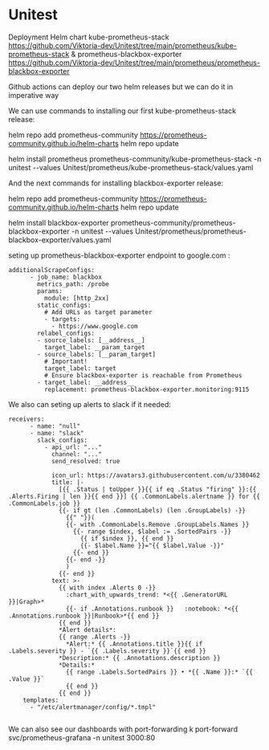 # Unitest

Deployment Helm chart kube-prometheus-stack https://github.com/Viktoria-dev/Unitest/tree/main/prometheus/kube-prometheus-stack & prometheus-blackbox-exporter https://github.com/Viktoria-dev/Unitest/tree/main/prometheus/prometheus-blackbox-exporter

Github actions can deploy our two helm releases but we can do it in imperative way

We can use commands to installing our first kube-prometheus-stack release:


helm repo add prometheus-community https://prometheus-community.github.io/helm-charts
helm repo update

helm install prometheus prometheus-community/kube-prometheus-stack -n unitest --values Unitest/prometheus/kube-prometheus-stack/values.yaml

And the next commands for installing blackbox-exporter release:

helm repo add prometheus-community https://prometheus-community.github.io/helm-charts
helm repo update

helm install blackbox-exporter prometheus-community/prometheus-blackbox-exporter -n unitest --values Unitest/prometheus/prometheus-blackbox-exporter/values.yaml

seting up  prometheus-blackbox-exporter endpoint to google.com :

```
additionalScrapeConfigs: 
      - job_name: blackbox
        metrics_path: /probe
        params:
          module: [http_2xx]
        static_configs:
          # Add URLs as target parameter
          - targets:
            - https://www.google.com
        relabel_configs:
        - source_labels: [__address__]
          target_label: __param_target
        - source_labels: [__param_target]
          # Important!     
          target_label: target
          # Ensure blackbox-exporter is reachable from Prometheus
        - target_label: __address__ 
          replacement: prometheus-blackbox-exporter.monitoring:9115
```        
We also can seting up alerts to slack if it needed:
```
receivers:
      - name: "null"
      - name: "slack"
        slack_configs:
          - api_url: "..."
            channel: "..."
            send_resolved: true

            icon_url: https://avatars3.githubusercontent.com/u/3380462
            title: |-
              [{{ .Status | toUpper }}{{ if eq .Status "firing" }}:{{ .Alerts.Firing | len }}{{ end }}] {{ .CommonLabels.alertname }} for {{ .CommonLabels.job }}
              {{- if gt (len .CommonLabels) (len .GroupLabels) -}}
                {{" "}}(
                {{- with .CommonLabels.Remove .GroupLabels.Names }}
                  {{- range $index, $label := .SortedPairs -}}
                    {{ if $index }}, {{ end }}
                    {{- $label.Name }}="{{ $label.Value -}}"
                  {{- end }}
                {{- end -}}
                )
              {{- end }}
            text: >-
              {{ with index .Alerts 0 -}}
                :chart_with_upwards_trend: *<{{ .GeneratorURL }}|Graph>*
                {{- if .Annotations.runbook }}   :notebook: *<{{ .Annotations.runbook }}|Runbook>*{{ end }}
              {{ end }}
              *Alert details*:
              {{ range .Alerts -}}
                *Alert:* {{ .Annotations.title }}{{ if .Labels.severity }} - `{{ .Labels.severity }}`{{ end }}
              *Description:* {{ .Annotations.description }}
              *Details:*
                {{ range .Labels.SortedPairs }} • *{{ .Name }}:* `{{ .Value }}`
                {{ end }}
              {{ end }}
    templates:
      - "/etc/alertmanager/config/*.tmpl"
      
```
 We can also see our dashboards with port-forwarding k port-forward svc/prometheus-grafana -n unitest 3000:80
